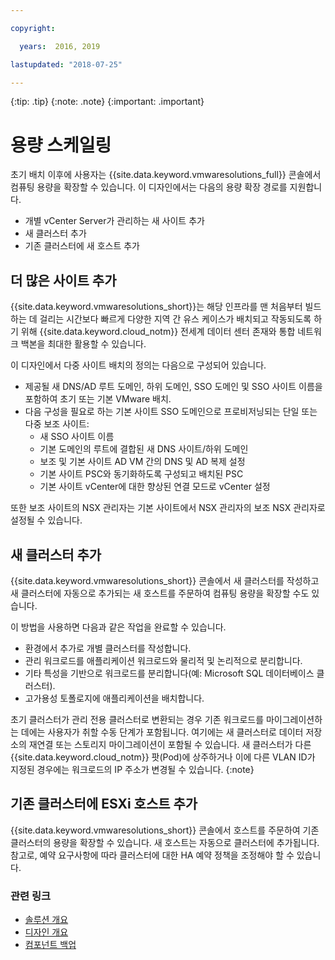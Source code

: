 ```yaml
---

copyright:

  years:  2016, 2019

lastupdated: "2018-07-25"

---
```


{:tip: .tip}
{:note: .note}
{:important: .important}

# 용량 스케일링

초기 배치 이후에 사용자는 {{site.data.keyword.vmwaresolutions_full}} 콘솔에서 컴퓨팅 용량을 확장할 수 있습니다. 이 디자인에서는 다음의 용량 확장 경로를 지원합니다.
* 개별 vCenter Server가 관리하는 새 사이트 추가
* 새 클러스터 추가
* 기존 클러스터에 새 호스트 추가

## 더 많은 사이트 추가

{{site.data.keyword.vmwaresolutions_short}}는 해당 인프라를 맨 처음부터 빌드하는 데 걸리는 시간보다 빠르게 다양한 지역 간 유스 케이스가 배치되고 작동되도록 하기 위해 {{site.data.keyword.cloud_notm}} 전세계 데이터 센터 존재와 통합 네트워크 백본을 최대한 활용할 수 있습니다.

이 디자인에서 다중 사이트 배치의 정의는 다음으로 구성되어 있습니다.
* 제공될 새 DNS/AD 루트 도메인, 하위 도메인, SSO 도메인 및 SSO 사이트 이름을 포함하여 초기 또는 기본 VMware 배치.
* 다음 구성을 필요로 하는 기본 사이트 SSO 도메인으로 프로비저닝되는 단일 또는 다중 보조 사이트:
   * 새 SSO 사이트 이름
   * 기본 도메인의 루트에 결합된 새 DNS 사이트/하위 도메인
   * 보조 및 기본 사이트 AD VM 간의 DNS 및 AD 복제 설정
   * 기본 사이트 PSC와 동기화하도록 구성되고 배치된 PSC
   * 기본 사이트 vCenter에 대한 향상된 연결 모드로 vCenter 설정

또한 보조 사이트의 NSX 관리자는 기본 사이트에서 NSX 관리자의 보조 NSX 관리자로 설정될 수 있습니다.

## 새 클러스터 추가

{{site.data.keyword.vmwaresolutions_short}} 콘솔에서 새 클러스터를 작성하고 새 클러스터에 자동으로 추가되는 새 호스트를 주문하여 컴퓨팅 용량을 확장할 수도 있습니다.

이 방법을 사용하면 다음과 같은 작업을 완료할 수 있습니다.
* 환경에서 추가로 개별 클러스터를 작성합니다.
* 관리 워크로드를 애플리케이션 워크로드와 물리적 및 논리적으로 분리합니다.
* 기타 특성을 기반으로 워크로드를 분리합니다(예: Microsoft SQL 데이터베이스 클러스터).
* 고가용성 토폴로지에 애플리케이션을 배치합니다.

초기 클러스터가 관리 전용 클러스터로 변환되는 경우 기존 워크로드를 마이그레이션하는 데에는 사용자가 취할 수동 단계가 포함됩니다. 여기에는 새 클러스터로 데이터 저장소의 재연결 또는 스토리지 마이그레이션이 포함될 수 있습니다. 새 클러스터가 다른 {{site.data.keyword.cloud_notm}} 팟(Pod)에 상주하거나 이에 다른 VLAN ID가 지정된 경우에는 워크로드의 IP 주소가 변경될 수 있습니다.
{:note}

## 기존 클러스터에 ESXi 호스트 추가

{{site.data.keyword.vmwaresolutions_short}} 콘솔에서 호스트를 주문하여 기존 클러스터의 용량을 확장할 수 있습니다.  새 호스트는 자동으로 클러스터에 추가됩니다. 참고로, 예약 요구사항에 따라 클러스터에 대한 HA 예약 정책을 조정해야 할 수 있습니다.

### 관련 링크

* [솔루션 개요](solution_overview.html)
* [디자인 개요](design_overview.html)
* [컴포넌트 백업](solution_backingup.html)

